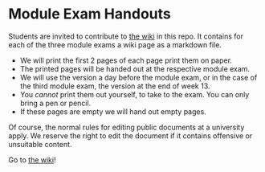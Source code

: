 # Module Exam Handouts

Students are invited to contribute to [the wiki](https://github.com/MQ-COMP1050/module-wiki/wiki) in this repo. It contains for each of the three module exams a wiki page as a markdown file.

* We will print the first 2 pages of each page print them on paper.
* The printed pages will be handed out at the respective module exam.
* We will use the version a day before the module exam, or in the case of the third module exam, the version at the end of week 13.
* You *cannot* print them out yourself, to take to the exam. You can only bring a pen or pencil.
* If these pages are empty we will hand out empty pages.

Of course, the normal rules for editing public documents at a university apply. We reserve the right to edit the document if it contains offensive or unsuitable content.


Go to [the wiki](https://github.com/MQ-COMP1050/module-wiki/wiki)!
